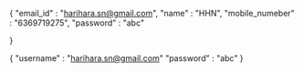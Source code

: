 {
"email_id" : "harihara.sn@gmail.com",
"name" : "HHN",
"mobile_numeber" : "6369719275",
"password" : "abc"

}

{
"username" : "harihara.sn@gmail.com"
"password" : "abc"
}
